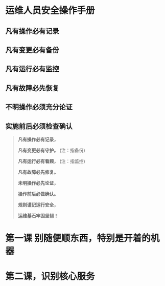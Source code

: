 # 运维人员安全操作手册

## 凡有操作必有记录
## 凡有变更必有备份
## 凡有运行必有监控
## 凡有故障必先恢复

## 不明操作必须充分论证
## 实施前后必须检查确认

> **凡有操作必有记录，**
>
> **凡有变更必有守护。** (注：指备份)
> 
> **凡有运行必有看顾，** (注：指监控)
> 
> **凡有故障必先修复。**
>
> **未明操作必先论证，**
> 
> **操作前后必做确认。**
> 
> **规则谨记运行安全，**
> 
> **运维基石牢固坚韧！** 


# 第一课 别随便顺东西，特别是开着的机器
# 第二课，识别核心服务
